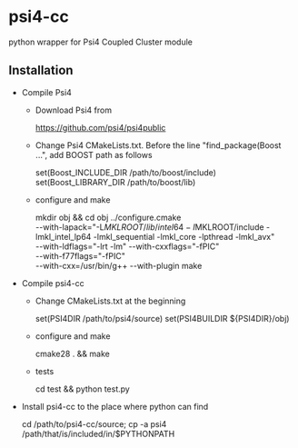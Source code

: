 psi4-cc
=======

python wrapper for Psi4 Coupled Cluster module

Installation
------------

* Compile Psi4
    - Download Psi4 from

        https://github.com/psi4/psi4public

    - Change Psi4 CMakeLists.txt. Before the line "find_package(Boost ...",
      add BOOST path as follows

        set(Boost_INCLUDE_DIR /path/to/boost/include)
        set(Boost_LIBRARY_DIR /path/to/boost/lib)

    - configure and make

        mkdir obj && cd obj
        ../configure.cmake \
        --with-lapack="-L$MKLROOT/lib/intel64 -I$MKLROOT/include
        -lmkl_intel_lp64 -lmkl_sequential -lmkl_core -lpthread -lmkl_avx" \
        --with-ldflags="-lrt -lm" --with-cxxflags="-fPIC" \
        --with-f77flags="-fPIC" \
        --with-cxx=/usr/bin/g++ --with-plugin
        make

* Compile psi4-cc
    - Change CMakeLists.txt at the beginning

        set(PSI4DIR /path/to/psi4/source)
        set(PSI4BUILDIR ${PSI4DIR}/obj)

    - configure and make
        
        cmake28 . && make

    - tests

        cd test && python test.py

* Install psi4-cc to the place where python can find

    cd /path/to/psi4-cc/source; cp -a psi4 /path/that/is/included/in/$PYTHONPATH

